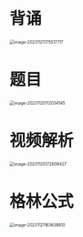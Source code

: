 # 背诵

<img src="https://cvp.oss-cn-shanghai.aliyuncs.com/picgo/202311211755942.png" alt="image-20231121175517717" style="zoom:50%;" />



# 题目

<img src="https://cvp.oss-cn-shanghai.aliyuncs.com/picgo/202311201120211.png" alt="image-20231120112034145" style="zoom:50%;" />



# 视频解析

<img src="https://cvp.oss-cn-shanghai.aliyuncs.com/picgo/202311201728874.png" alt="image-20231120172809427" style="zoom:50%;" />

# 格林公式

<img src="https://cvp.oss-cn-shanghai.aliyuncs.com/picgo/202311211636106.png" alt="image-20231121163638810" style="zoom:50%;" />

